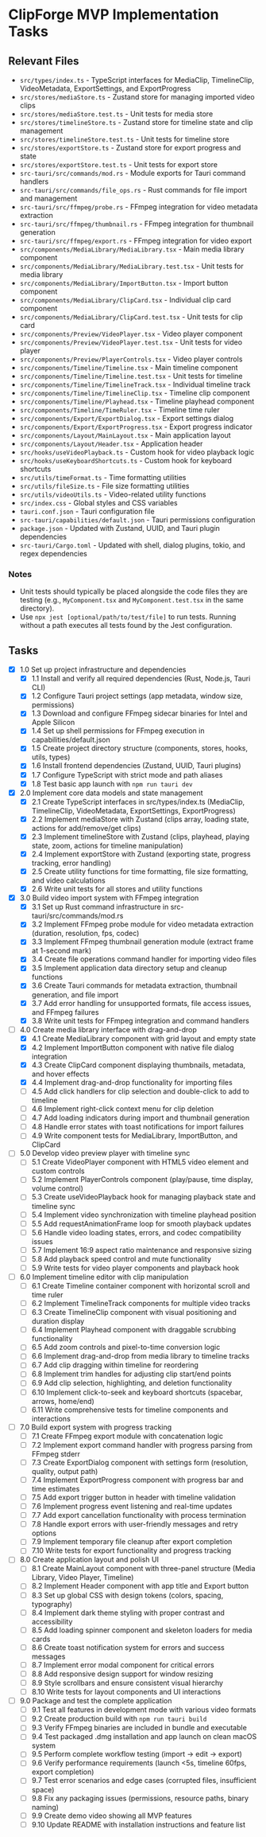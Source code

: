 # ClipForge MVP Implementation Tasks

## Relevant Files

- `src/types/index.ts` - TypeScript interfaces for MediaClip, TimelineClip, VideoMetadata, ExportSettings, and ExportProgress
- `src/stores/mediaStore.ts` - Zustand store for managing imported video clips
- `src/stores/mediaStore.test.ts` - Unit tests for media store
- `src/stores/timelineStore.ts` - Zustand store for timeline state and clip management
- `src/stores/timelineStore.test.ts` - Unit tests for timeline store
- `src/stores/exportStore.ts` - Zustand store for export progress and state
- `src/stores/exportStore.test.ts` - Unit tests for export store
- `src-tauri/src/commands/mod.rs` - Module exports for Tauri command handlers
- `src-tauri/src/commands/file_ops.rs` - Rust commands for file import and management
- `src-tauri/src/ffmpeg/probe.rs` - FFmpeg integration for video metadata extraction
- `src-tauri/src/ffmpeg/thumbnail.rs` - FFmpeg integration for thumbnail generation
- `src-tauri/src/ffmpeg/export.rs` - FFmpeg integration for video export
- `src/components/MediaLibrary/MediaLibrary.tsx` - Main media library component
- `src/components/MediaLibrary/MediaLibrary.test.tsx` - Unit tests for media library
- `src/components/MediaLibrary/ImportButton.tsx` - Import button component
- `src/components/MediaLibrary/ClipCard.tsx` - Individual clip card component
- `src/components/MediaLibrary/ClipCard.test.tsx` - Unit tests for clip card
- `src/components/Preview/VideoPlayer.tsx` - Video player component
- `src/components/Preview/VideoPlayer.test.tsx` - Unit tests for video player
- `src/components/Preview/PlayerControls.tsx` - Video player controls
- `src/components/Timeline/Timeline.tsx` - Main timeline component
- `src/components/Timeline/Timeline.test.tsx` - Unit tests for timeline
- `src/components/Timeline/TimelineTrack.tsx` - Individual timeline track
- `src/components/Timeline/TimelineClip.tsx` - Timeline clip component
- `src/components/Timeline/Playhead.tsx` - Timeline playhead component
- `src/components/Timeline/TimeRuler.tsx` - Timeline time ruler
- `src/components/Export/ExportDialog.tsx` - Export settings dialog
- `src/components/Export/ExportProgress.tsx` - Export progress indicator
- `src/components/Layout/MainLayout.tsx` - Main application layout
- `src/components/Layout/Header.tsx` - Application header
- `src/hooks/useVideoPlayback.ts` - Custom hook for video playback logic
- `src/hooks/useKeyboardShortcuts.ts` - Custom hook for keyboard shortcuts
- `src/utils/timeFormat.ts` - Time formatting utilities
- `src/utils/fileSize.ts` - File size formatting utilities
- `src/utils/videoUtils.ts` - Video-related utility functions
- `src/index.css` - Global styles and CSS variables
- `tauri.conf.json` - Tauri configuration file
- `src-tauri/capabilities/default.json` - Tauri permissions configuration
- `package.json` - Updated with Zustand, UUID, and Tauri plugin dependencies
- `src-tauri/Cargo.toml` - Updated with shell, dialog plugins, tokio, and regex dependencies

### Notes

- Unit tests should typically be placed alongside the code files they are testing (e.g., `MyComponent.tsx` and `MyComponent.test.tsx` in the same directory).
- Use `npx jest [optional/path/to/test/file]` to run tests. Running without a path executes all tests found by the Jest configuration.

## Tasks

- [x] 1.0 Set up project infrastructure and dependencies
  - [x] 1.1 Install and verify all required dependencies (Rust, Node.js, Tauri CLI)
  - [x] 1.2 Configure Tauri project settings (app metadata, window size, permissions)
  - [x] 1.3 Download and configure FFmpeg sidecar binaries for Intel and Apple Silicon
  - [x] 1.4 Set up shell permissions for FFmpeg execution in capabilities/default.json
  - [x] 1.5 Create project directory structure (components, stores, hooks, utils, types)
  - [x] 1.6 Install frontend dependencies (Zustand, UUID, Tauri plugins)
  - [x] 1.7 Configure TypeScript with strict mode and path aliases
  - [x] 1.8 Test basic app launch with `npm run tauri dev`

- [x] 2.0 Implement core data models and state management
  - [x] 2.1 Create TypeScript interfaces in src/types/index.ts (MediaClip, TimelineClip, VideoMetadata, ExportSettings, ExportProgress)
  - [x] 2.2 Implement mediaStore with Zustand (clips array, loading state, actions for add/remove/get clips)
  - [x] 2.3 Implement timelineStore with Zustand (clips, playhead, playing state, zoom, actions for timeline manipulation)
  - [x] 2.4 Implement exportStore with Zustand (exporting state, progress tracking, error handling)
  - [x] 2.5 Create utility functions for time formatting, file size formatting, and video calculations
  - [x] 2.6 Write unit tests for all stores and utility functions

- [x] 3.0 Build video import system with FFmpeg integration
  - [x] 3.1 Set up Rust command infrastructure in src-tauri/src/commands/mod.rs
  - [x] 3.2 Implement FFmpeg probe module for video metadata extraction (duration, resolution, fps, codec)
  - [x] 3.3 Implement FFmpeg thumbnail generation module (extract frame at 1-second mark)
  - [x] 3.4 Create file operations command handler for importing video files
  - [x] 3.5 Implement application data directory setup and cleanup functions
  - [x] 3.6 Create Tauri commands for metadata extraction, thumbnail generation, and file import
  - [x] 3.7 Add error handling for unsupported formats, file access issues, and FFmpeg failures
  - [x] 3.8 Write unit tests for FFmpeg integration and command handlers

- [ ] 4.0 Create media library interface with drag-and-drop
  - [x] 4.1 Create MediaLibrary component with grid layout and empty state
  - [x] 4.2 Implement ImportButton component with native file dialog integration
  - [x] 4.3 Create ClipCard component displaying thumbnails, metadata, and hover effects
  - [x] 4.4 Implement drag-and-drop functionality for importing files
  - [ ] 4.5 Add click handlers for clip selection and double-click to add to timeline
  - [ ] 4.6 Implement right-click context menu for clip deletion
  - [ ] 4.7 Add loading indicators during import and thumbnail generation
  - [ ] 4.8 Handle error states with toast notifications for import failures
  - [ ] 4.9 Write component tests for MediaLibrary, ImportButton, and ClipCard

- [ ] 5.0 Develop video preview player with timeline sync
  - [ ] 5.1 Create VideoPlayer component with HTML5 video element and custom controls
  - [ ] 5.2 Implement PlayerControls component (play/pause, time display, volume control)
  - [ ] 5.3 Create useVideoPlayback hook for managing playback state and timeline sync
  - [ ] 5.4 Implement video synchronization with timeline playhead position
  - [ ] 5.5 Add requestAnimationFrame loop for smooth playback updates
  - [ ] 5.6 Handle video loading states, errors, and codec compatibility issues
  - [ ] 5.7 Implement 16:9 aspect ratio maintenance and responsive sizing
  - [ ] 5.8 Add playback speed control and mute functionality
  - [ ] 5.9 Write tests for video player components and playback hook

- [ ] 6.0 Implement timeline editor with clip manipulation
  - [ ] 6.1 Create Timeline container component with horizontal scroll and time ruler
  - [ ] 6.2 Implement TimelineTrack components for multiple video tracks
  - [ ] 6.3 Create TimelineClip component with visual positioning and duration display
  - [ ] 6.4 Implement Playhead component with draggable scrubbing functionality
  - [ ] 6.5 Add zoom controls and pixel-to-time conversion logic
  - [ ] 6.6 Implement drag-and-drop from media library to timeline tracks
  - [ ] 6.7 Add clip dragging within timeline for reordering
  - [ ] 6.8 Implement trim handles for adjusting clip start/end points
  - [ ] 6.9 Add clip selection, highlighting, and deletion functionality
  - [ ] 6.10 Implement click-to-seek and keyboard shortcuts (spacebar, arrows, home/end)
  - [ ] 6.11 Write comprehensive tests for timeline components and interactions

- [ ] 7.0 Build export system with progress tracking
  - [ ] 7.1 Create FFmpeg export module with concatenation logic
  - [ ] 7.2 Implement export command handler with progress parsing from FFmpeg stderr
  - [ ] 7.3 Create ExportDialog component with settings form (resolution, quality, output path)
  - [ ] 7.4 Implement ExportProgress component with progress bar and time estimates
  - [ ] 7.5 Add export trigger button in header with timeline validation
  - [ ] 7.6 Implement progress event listening and real-time updates
  - [ ] 7.7 Add export cancellation functionality with process termination
  - [ ] 7.8 Handle export errors with user-friendly messages and retry options
  - [ ] 7.9 Implement temporary file cleanup after export completion
  - [ ] 7.10 Write tests for export functionality and progress tracking

- [ ] 8.0 Create application layout and polish UI
  - [ ] 8.1 Create MainLayout component with three-panel structure (Media Library, Video Player, Timeline)
  - [ ] 8.2 Implement Header component with app title and Export button
  - [ ] 8.3 Set up global CSS with design tokens (colors, spacing, typography)
  - [ ] 8.4 Implement dark theme styling with proper contrast and accessibility
  - [ ] 8.5 Add loading spinner component and skeleton loaders for media cards
  - [ ] 8.6 Create toast notification system for errors and success messages
  - [ ] 8.7 Implement error modal component for critical errors
  - [ ] 8.8 Add responsive design support for window resizing
  - [ ] 8.9 Style scrollbars and ensure consistent visual hierarchy
  - [ ] 8.10 Write tests for layout components and UI interactions

- [ ] 9.0 Package and test the complete application
  - [ ] 9.1 Test all features in development mode with various video formats
  - [ ] 9.2 Create production build with `npm run tauri build`
  - [ ] 9.3 Verify FFmpeg binaries are included in bundle and executable
  - [ ] 9.4 Test packaged .dmg installation and app launch on clean macOS system
  - [ ] 9.5 Perform complete workflow testing (import → edit → export)
  - [ ] 9.6 Verify performance requirements (launch <5s, timeline 60fps, export completion)
  - [ ] 9.7 Test error scenarios and edge cases (corrupted files, insufficient space)
  - [ ] 9.8 Fix any packaging issues (permissions, resource paths, binary naming)
  - [ ] 9.9 Create demo video showing all MVP features
  - [ ] 9.10 Update README with installation instructions and feature list
